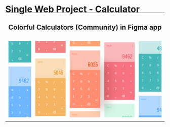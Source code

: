 # Single Web Project - Calculator

<table style="border:unset; margin-top:-25px; padding:0;">
    <tr>
        <th>
            <h2 style="border:0">Colorful Calculators (Community) in Figma app</h2>
        </th>
    </tr>
    <tr>
        <td style="padding:10px">
            <img src="Landing%20Page.png" alt="Landing Page" width="750px">
        </td>
    </tr>
</table>
 